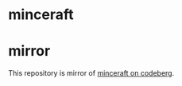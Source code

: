 # minceraft

# mirror

This repository is mirror of [minceraft on codeberg](https://codeberg.org/zeraye/minceraft).
